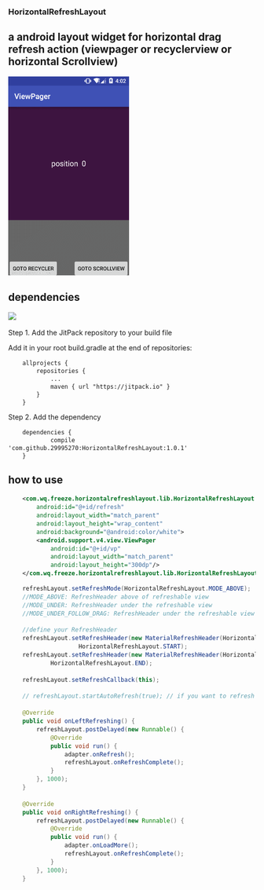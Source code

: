 ### HorizontalRefreshLayout
a android layout widget for horizontal drag refresh action (viewpager or recyclerview or horizontal Scrollview)
-----
![](https://github.com/29995270/HorizontalRefreshLayout/blob/master/art.gif "viewpager")
<br>

dependencies
-----
[![](https://jitpack.io/v/29995270/HorizontalRefreshLayout.svg)](https://jitpack.io/#29995270/HorizontalRefreshLayout)  

Step 1. Add the JitPack repository to your build file

Add it in your root build.gradle at the end of repositories:
```
	allprojects {
		repositories {
			...
			maven { url "https://jitpack.io" }
		}
	}
```

Step 2. Add the dependency
```
	dependencies {
	        compile 'com.github.29995270:HorizontalRefreshLayout:1.0.1'
	}
```

how to use
-----
```xml
    <com.wq.freeze.horizontalrefreshlayout.lib.HorizontalRefreshLayout
        android:id="@+id/refresh"
        android:layout_width="match_parent"
        android:layout_height="wrap_content"
        android:background="@android:color/white">
        <android.support.v4.view.ViewPager
            android:id="@+id/vp"
            android:layout_width="match_parent"
            android:layout_height="300dp"/>
    </com.wq.freeze.horizontalrefreshlayout.lib.HorizontalRefreshLayout>
```

```java
    refreshLayout.setRefreshMode(HorizontalRefreshLayout.MODE_ABOVE);
    //MODE_ABOVE: RefreshHeader above of refreshable view
    //MODE_UNDER: RefreshHeader under the refreshable view
    //MODE_UNDER_FOLLOW_DRAG: RefreshHeader under the refreshable view and follow drag action

    //define your RefreshHeader
    refreshLayout.setRefreshHeader(new MaterialRefreshHeader(HorizontalRefreshLayout.START),
                    HorizontalRefreshLayout.START);
    refreshLayout.setRefreshHeader(new MaterialRefreshHeader(HorizontalRefreshLayout.END),
            HorizontalRefreshLayout.END);

    refreshLayout.setRefreshCallback(this);

    // refreshLayout.startAutoRefresh(true); // if you want to refresh in code
        
    @Override
    public void onLeftRefreshing() {
        refreshLayout.postDelayed(new Runnable() {
            @Override
            public void run() {
                adapter.onRefresh();
                refreshLayout.onRefreshComplete();
            }
        }, 1000);
    }

    @Override
    public void onRightRefreshing() {
        refreshLayout.postDelayed(new Runnable() {
            @Override
            public void run() {
                adapter.onLoadMore();
                refreshLayout.onRefreshComplete();
            }
        }, 1000);
    }
```
